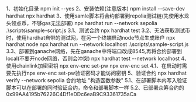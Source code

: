 1、初始化目录
npm init --yes 
2、安装依赖(注意版本)
npm install --save-dev hardhat
npx hardhat
3、使用samle脚本将合约部署到repolia测试链(先使用水龙头领点币，不够gas无法部署)
npx hardhat run --network sepolia .\scripts\sample-script.js
3.1、测试合约
npx hardhat test
3.2、无法获取测试币时，使用hardhat自带的测试网，在另一个终端启动node节点生成账户
npx hardhat node
npx hardhat run --network localhost .\scripts\sample-script.js
3.3、部署到ganache网络，先在ganache中将端口改成8545,再将合约部署到local(不要开node网络，否则会冲突)
npx hardhat test --network localhost
4、使用chainlink加密密钥
npx env-enc set-pw 
npx env-enc set 
4.1、在启动时需要先执行npx env-enc set-pw验证密码才能访问密钥
5、验证合约
npx hardhat verify --network sepolia 合约地址 "构造函数参数"
5.1、在部署脚本内写入验证脚本可以在部署的同时验证合约，命令和部署脚本一样
5.2、已部署众筹合约的0x99AA4195b76226C4Df1eDDc6eaB9C93361735aCa








